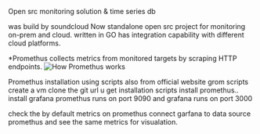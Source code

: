 Open src monitoring solution & time series db

was build by soundcloud
Now standalone open src project
for monitoring on-prem and cloud.
written in GO has integration capability with different cloud platforms.

*Promethus collects metrics from monitored targets by scraping HTTP endpoints.
![How Promethus works](https://github.com/testoranit/Promethus_myrepo/assets/124513439/8130651c-2da1-437b-9724-791d33cbb3c2)


Promethus installation using scripts also from official website
grom scripts
create a vm
clone the git url
u get installation scripts
install promethus..
install grafana
promethus runs on port 9090
and grafana runs on port 3000

check the by default metrics on promethus
connect garfana to data source promethus
and see the same metrics for visualation.


